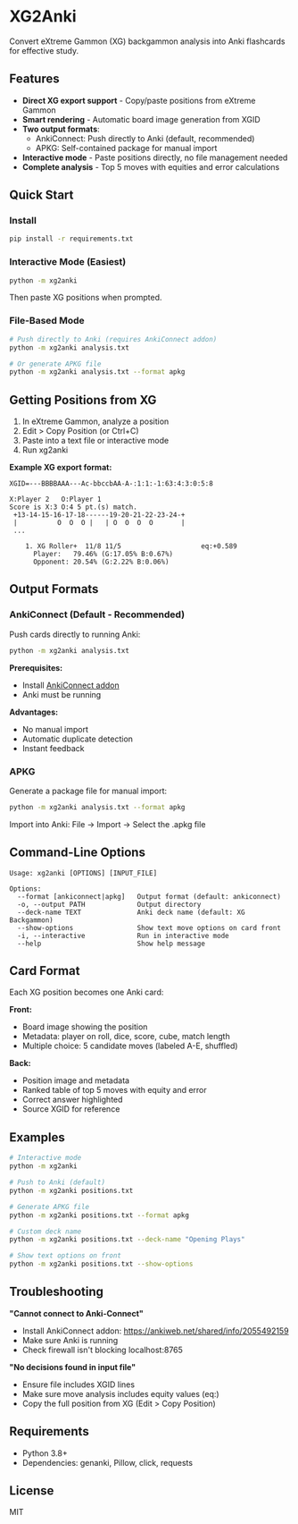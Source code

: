 # XG2Anki

Convert eXtreme Gammon (XG) backgammon analysis into Anki flashcards for effective study.

## Features

- **Direct XG export support** - Copy/paste positions from eXtreme Gammon
- **Smart rendering** - Automatic board image generation from XGID
- **Two output formats**:
  - AnkiConnect: Push directly to Anki (default, recommended)
  - APKG: Self-contained package for manual import
- **Interactive mode** - Paste positions directly, no file management needed
- **Complete analysis** - Top 5 moves with equities and error calculations

## Quick Start

### Install
```bash
pip install -r requirements.txt
```

### Interactive Mode (Easiest)
```bash
python -m xg2anki
```
Then paste XG positions when prompted.

### File-Based Mode
```bash
# Push directly to Anki (requires AnkiConnect addon)
python -m xg2anki analysis.txt

# Or generate APKG file
python -m xg2anki analysis.txt --format apkg
```

## Getting Positions from XG

1. In eXtreme Gammon, analyze a position
2. Edit > Copy Position (or Ctrl+C)
3. Paste into a text file or interactive mode
4. Run xg2anki

**Example XG export format:**
```
XGID=---BBBBAAA---Ac-bbccbAA-A-:1:1:-1:63:4:3:0:5:8

X:Player 2   O:Player 1
Score is X:3 O:4 5 pt.(s) match.
 +13-14-15-16-17-18------19-20-21-22-23-24-+
 |          O  O  O |   | O  O  O  O       |
 ...

    1. XG Roller+  11/8 11/5                    eq:+0.589
      Player:   79.46% (G:17.05% B:0.67%)
      Opponent: 20.54% (G:2.22% B:0.06%)
```

## Output Formats

### AnkiConnect (Default - Recommended)

Push cards directly to running Anki:
```bash
python -m xg2anki analysis.txt
```

**Prerequisites:**
- Install [AnkiConnect addon](https://ankiweb.net/shared/info/2055492159)
- Anki must be running

**Advantages:**
- No manual import
- Automatic duplicate detection
- Instant feedback

### APKG

Generate a package file for manual import:
```bash
python -m xg2anki analysis.txt --format apkg
```

Import into Anki: File → Import → Select the .apkg file

## Command-Line Options

```
Usage: xg2anki [OPTIONS] [INPUT_FILE]

Options:
  --format [ankiconnect|apkg]   Output format (default: ankiconnect)
  -o, --output PATH             Output directory
  --deck-name TEXT              Anki deck name (default: XG Backgammon)
  --show-options                Show text move options on card front
  -i, --interactive             Run in interactive mode
  --help                        Show help message
```

## Card Format

Each XG position becomes one Anki card:

**Front:**
- Board image showing the position
- Metadata: player on roll, dice, score, cube, match length
- Multiple choice: 5 candidate moves (labeled A-E, shuffled)

**Back:**
- Position image and metadata
- Ranked table of top 5 moves with equity and error
- Correct answer highlighted
- Source XGID for reference

## Examples

```bash
# Interactive mode
python -m xg2anki

# Push to Anki (default)
python -m xg2anki positions.txt

# Generate APKG file
python -m xg2anki positions.txt --format apkg

# Custom deck name
python -m xg2anki positions.txt --deck-name "Opening Plays"

# Show text options on front
python -m xg2anki positions.txt --show-options
```

## Troubleshooting

**"Cannot connect to Anki-Connect"**
- Install AnkiConnect addon: https://ankiweb.net/shared/info/2055492159
- Make sure Anki is running
- Check firewall isn't blocking localhost:8765

**"No decisions found in input file"**
- Ensure file includes XGID lines
- Make sure move analysis includes equity values (eq:)
- Copy the full position from XG (Edit > Copy Position)

## Requirements

- Python 3.8+
- Dependencies: genanki, Pillow, click, requests

## License

MIT
